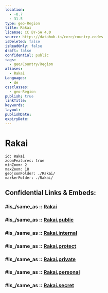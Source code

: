 ```yaml
---
location:
  - -0.7
  - 31.5
type: geo-Region
title: Rakai
license: CC BY-SA 4.0
source: https://datahub.io/core/country-codes
isDeleted: false
isReadOnly: false
draft: false
confidential: public
tags:
  - geo/Country/Region
aliases:
  - Rakai
Languages:
  - de
cssclasses:
  - geo-Region
publish: true
linkTitle:
keywords:
layout:
publishDate:
expiryDate:
---
```


# Rakai

```leaflet
id: Rakai
zoomFeatures: true 
minZoom: 2 
maxZoom: 18
geojsonFolder: ./Rakai/
markerFolder: ./Rakai/
```


## Confidential Links & Embeds: 

### #is_/same_as :: [Rakai](/_Standards/Earth/Continent/Africa/Africa~Central/Uganda/regions~Uganda/Uganda~Central/Rakai.md) 

### #is_/same_as :: [Rakai.public](/_public/Earth/Continent/Africa/Africa~Central/Uganda/regions~Uganda/Uganda~Central/Rakai.public.md) 

### #is_/same_as :: [Rakai.internal](/_internal/Earth/Continent/Africa/Africa~Central/Uganda/regions~Uganda/Uganda~Central/Rakai.internal.md) 

### #is_/same_as :: [Rakai.protect](/_protect/Earth/Continent/Africa/Africa~Central/Uganda/regions~Uganda/Uganda~Central/Rakai.protect.md) 

### #is_/same_as :: [Rakai.private](/_private/Earth/Continent/Africa/Africa~Central/Uganda/regions~Uganda/Uganda~Central/Rakai.private.md) 

### #is_/same_as :: [Rakai.personal](/_personal/Earth/Continent/Africa/Africa~Central/Uganda/regions~Uganda/Uganda~Central/Rakai.personal.md) 

### #is_/same_as :: [Rakai.secret](/_secret/Earth/Continent/Africa/Africa~Central/Uganda/regions~Uganda/Uganda~Central/Rakai.secret.md)


